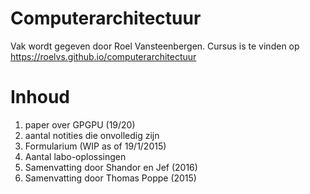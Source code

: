 # Computerarchitectuur

Vak wordt gegeven door Roel Vansteenbergen. Cursus is te vinden op https://roelvs.github.io/computerarchitectuur

# Inhoud

1. paper over GPGPU (19/20)
2. aantal notities die onvolledig zijn
3. Formularium (WIP as of 19/1/2015)
4. Aantal labo-oplossingen
5. Samenvatting door Shandor en Jef (2016)
6. Samenvatting door Thomas Poppe (2015)
